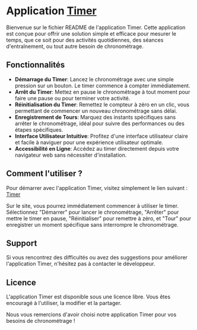# Application [Timer](https://timer-matthhe00.netlify.app)

Bienvenue sur le fichier README de l'application Timer. Cette application est conçue pour offrir une solution simple et efficace pour mesurer le temps, que ce soit pour des activités quotidiennes, des séances d'entraînement, ou tout autre besoin de chronométrage.

## Fonctionnalités

- **Démarrage du Timer**: Lancez le chronométrage avec une simple pression sur un bouton. Le timer commence à compter immédiatement.
- **Arrêt du Timer**: Mettez en pause le chronométrage à tout moment pour faire une pause ou pour terminer votre activité.
- **Réinitialisation du Timer**: Remettez le compteur à zéro en un clic, vous permettant de commencer un nouveau chronométrage sans délai.
- **Enregistrement de Tours**: Marquez des instants spécifiques sans arrêter le chronométrage, idéal pour suivre des performances ou des étapes spécifiques.
- **Interface Utilisateur Intuitive**: Profitez d'une interface utilisateur claire et facile à naviguer pour une expérience utilisateur optimale.
- **Accessibilité en Ligne**: Accédez au timer directement depuis votre navigateur web sans nécessiter d'installation.

## Comment l'utiliser ?

Pour démarrer avec l'application Timer, visitez simplement le lien suivant : [Timer](https://timer-matthhe00.netlify.app)

Sur le site, vous pourrez immédiatement commencer à utiliser le timer. Sélectionnez "Démarrer" pour lancer le chronométrage, "Arrêter" pour mettre le timer en pause, "Réinitialiser" pour remettre à zéro, et "Tour" pour enregistrer un moment spécifique sans interrompre le chronométrage.

## Support

Si vous rencontrez des difficultés ou avez des suggestions pour améliorer l'application Timer, n'hésitez pas à contacter le développeur.

## Licence

L'application Timer est disponible sous une licence libre. Vous êtes encouragé à l'utiliser, la modifier et la partager.

Nous vous remercions d'avoir choisi notre application Timer pour vos besoins de chronométrage !